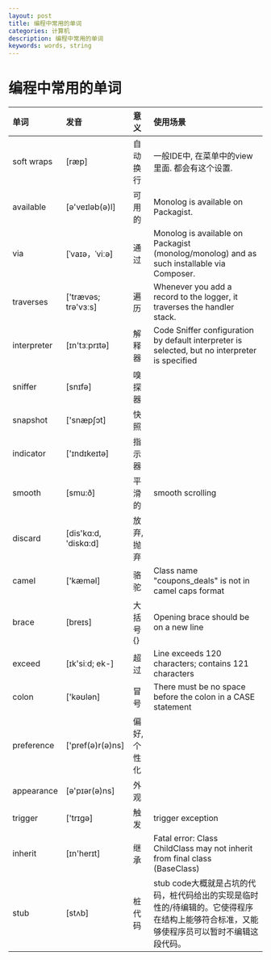 ```yaml
---
layout: post
title: 编程中常用的单词
categories: 计算机
description: 编程中常用的单词
keywords: words, string
---
```


# 编程中常用的单词

| 单词         | 发音                  | 意义        | 使用场景                                                                                                          |
|:------------|:---------------------|:-----------|:----------------------------------------------------------------------------------------------------------------|
| soft wraps  | [ræp]                | 自动换行     | 一般IDE中, 在菜单中的view里面. 都会有这个设置.                                                                         |
| available   | [ə'veɪləb(ə)l]       | 可用的      | Monolog is available on Packagist.                                                                              |
| via         | [ˈvaɪə，ˈviːə]       | 通过        | Monolog is available on Packagist (monolog/monolog) and as such installable via Composer.                       |
| traverses   | ['trævəs; trə'vɜːs]  | 遍历        | Whenever you add a record to the logger, it traverses the handler stack.                                        |
| interpreter | [ɪn'tɜːprɪtə]        | 解释器      | Code Sniffer configuration by default interpreter is selected, but no interpreter is specified                  |
| sniffer     | [snɪfə]              | 嗅探器      |                                                                                                                 |
| snapshot    | ['snæpʃɔt]           | 快照        |                                                                                                                 |
| indicator   | ['ɪndɪkeɪtə]         | 指示器      |                                                                                                                 |
| smooth      | [smu:ð]              | 平滑的      | smooth scrolling                                                                                                |
| discard     | [dis'kɑ:d, 'diskɑ:d] | 放弃, 抛弃   |                                                                                                                 |
| camel       | ['kæməl]             | 骆驼        | Class name "coupons_deals" is not in camel caps format                                                          |
| brace       | [breɪs]              | 大括号{}    | Opening brace should be on a new line                                                                           |
| exceed      | [ɪk'siːd; ek-]       | 超过        | Line exceeds 120 characters; contains 121 characters                                                            |
| colon       | ['kəʊlən]            | 冒号        | There must be no space before the colon in a CASE statement                                                     |
| preference  | ['pref(ə)r(ə)ns]     | 偏好, 个性化 |                                                                                                                 |
| appearance  | [ə'pɪər(ə)ns]        | 外观        |                                                                                                                 |
| trigger     | ['trɪgə]             | 触发        | trigger exception                                                                                               |
| inherit     | [ɪn'herɪt]           | 继承        | Fatal error: Class ChildClass may not inherit from final class (BaseClass)                                      |
| stub        | [stʌb]               | 桩代码      | stub code大概就是占坑的代码，桩代码给出的实现是临时性的/待编辑的。它使得程序在结构上能够符合标准，又能够使程序员可以暂时不编辑这段代码。 |


